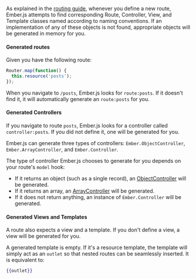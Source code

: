 As explained in the [routing guide][1], whenever you define a new route,
Ember.js attempts to find corresponding Route, Controller, View, and Template
classes named according to naming conventions. If an implementation of any of
these objects is not found, appropriate objects will be generated in memory for you.

[1]: /guides/routing/defining-your-routes

#### Generated routes

Given you have the following route:

```app/router.js
Router.map(function() {
  this.resource('posts');
});
```

When you navigate to `/posts`, Ember.js looks for `route:posts`.
If it doesn't find it, it will automatically generate an `route:posts` for you.


#### Generated Controllers

If you navigate to route `posts`, Ember.js looks for a controller called `controller:posts`.
If you did not define it, one will be generated for you.

Ember.js can generate three types of controllers:
`Ember.ObjectController`, `Ember.ArrayController`, and `Ember.Controller`.

The type of controller Ember.js chooses to generate for you depends on your route's
`model` hook:

- If it returns an object (such as a single record), an [ObjectController][2] will be generated.
- If it returns an array, an [ArrayController][3] will be generated.
- If it does not return anything, an instance of `Ember.Controller` will be generated.


[2]: /guides/controllers/representing-a-single-model-with-objectcontroller
[3]: /guides/controllers/representing-multiple-models-with-arraycontroller


#### Generated Views and Templates

A route also expects a view and a template.  If you don't define a view,
a view will be generated for you.

A generated template is empty.
If it's a resource template, the template will simply act
as an `outlet` so that nested routes can be seamlessly inserted.  It is equivalent to:

```handlebars
{{outlet}}
```
